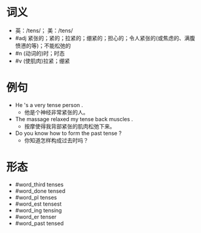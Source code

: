 # 词义
- 英：/tens/； 美：/tens/
- #adj 紧张的；紧的；拉紧的；绷紧的；担心的；令人紧张的(或焦虑的、满腹愤懑的等)；不能松弛的
- #n (动词的)时；时态
- #v (使肌肉)拉紧；绷紧
# 例句
- He 's a very tense person .
	- 他是个神经非常紧张的人。
- The massage relaxed my tense back muscles .
	- 按摩使得我背部紧张的肌肉松弛下来。
- Do you know how to form the past tense ?
	- 你知道怎样构成过去时吗？
# 形态
- #word_third tenses
- #word_done tensed
- #word_pl tenses
- #word_est tensest
- #word_ing tensing
- #word_er tenser
- #word_past tensed
